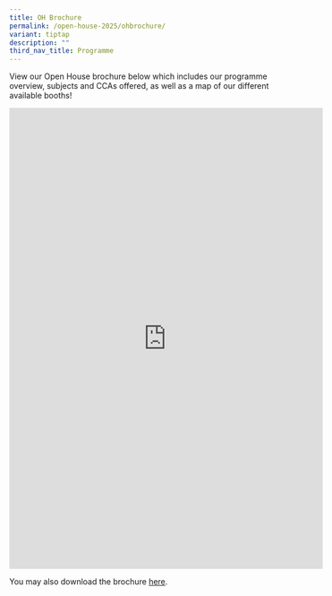 ```yaml
---
title: OH Brochure
permalink: /open-house-2025/ohbrochure/
variant: tiptap
description: ""
third_nav_title: Programme
---
```

<p>View our Open House brochure below which includes our programme overview,
subjects and CCAs offered, as well as a map of our different available
booths!</p>
<div class="iframe-wrapper">
<iframe height="823" width="560" allowfullscreen="true" frameborder="0" src="https://docs.google.com/presentation/d/e/2PACX-1vRowMLZOM5K7SqBMxgjJZb2wH5oxPg3ENGwxMtU9m2AstoUGUU20fzJfl3IAjfGww/embed?start=false&amp;loop=false&amp;delayms=10000"></iframe>
</div>
<p>You may also download the brochure <a href="https://drive.google.com/file/d/1ziQnnhPvN0_qdHwPYatyLDAv8Q1KxAdI/view?usp=sharing" rel="noopener noreferrer nofollow" target="_blank">here</a>.</p>